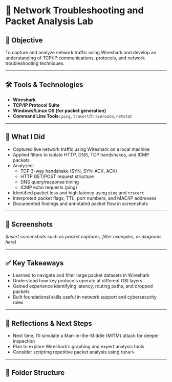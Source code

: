 # 📡 Network Troubleshooting and Packet Analysis Lab

## 🧠 Objective
To capture and analyze network traffic using Wireshark and develop an understanding of TCP/IP communications, protocols, and network troubleshooting techniques.

---

## 🛠️ Tools & Technologies
- **Wireshark**
- **TCP/IP Protocol Suite**
- **Windows/Linux OS (for packet generation)**
- **Command Line Tools:** `ping`, `tracert`/`traceroute`, `netstat`

---

## 📝 What I Did
- Captured live network traffic using Wireshark on a local machine
- Applied filters to isolate HTTP, DNS, TCP handshakes, and ICMP packets
- Analyzed:
  - TCP 3-way handshake (SYN, SYN-ACK, ACK)
  - HTTP GET/POST request structure
  - DNS query/response timing
  - ICMP echo requests (ping)
- Identified packet loss and high latency using `ping` and `tracert`
- Interpreted packet flags, TTL, port numbers, and MAC/IP addresses
- Documented findings and annotated packet flow in screenshots

---

## 📸 Screenshots
*(Insert screenshots such as packet captures, filter examples, or diagrams here)*

---

## ✅ Key Takeaways
- Learned to navigate and filter large packet datasets in Wireshark
- Understood how key protocols operate at different OSI layers
- Gained experience identifying latency, routing paths, and dropped packets
- Built foundational skills useful in network support and cybersecurity roles

---

## 🔄 Reflections & Next Steps
- Next time, I'll simulate a Man-in-the-Middle (MITM) attack for deeper inspection
- Plan to explore Wireshark’s graphing and expert analysis tools
- Consider scripting repetitive packet analysis using `tshark`

---

## 📁 Folder Structure
